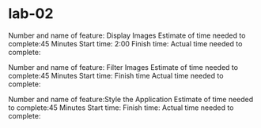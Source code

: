 # lab-02
Number and name of feature: Display Images
Estimate of time needed to complete:45 Minutes
Start time: 2:00
Finish time: 
Actual time needed to complete: 

Number and name of feature: Filter Images
Estimate of time needed to complete:45 Minutes
Start time:
Finish time
Actual time needed to complete:

Number and name of feature:Style the Application
Estimate of time needed to complete:45 Minutes
Start time:
Finish time: 
Actual time needed to complete: 
